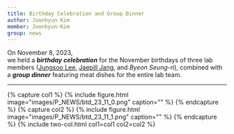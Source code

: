 ```yaml
---
title: Birthday Celebration and Group Dinner
author: Joonhyun Kim
member: Joonhyun-Kim
group: news
---
```

On November 8, 2023,   
we held a **_birthday celebration_** for the November birthdays of three lab members ([Jungsoo Lee](/members/Jungsoo-Lee.html), [Jaepill Jang](/members/JaePil-Jang.html), and *Byeon Seung-ri*), combined with a **_group dinner_** featuring meat dishes for the entire lab team. <i class="fas fa-glass-cheers"></i> 





***



{% capture col1 %}
{%
  include figure.html
  image="images/P_NEWS/btd_23_11_0.png"
  caption=""
%}
{% endcapture %}
{% capture col2 %}
{%
  include figure.html
  image="images/P_NEWS/btd_23_11_1.png"
  caption=""
%}
{% endcapture %}
{% include two-col.html col1=col1 col2=col2 %}


